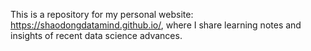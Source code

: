 This is a repository for my personal website: https://shaodongdatamind.github.io/, where I share learning notes and insights of recent data science advances.
